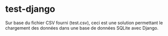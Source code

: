 # test-django
Sur base du fichier CSV fourni (test.csv), ceci est une solution permettant le chargement des données dans une base de données SQLite avec Django.
